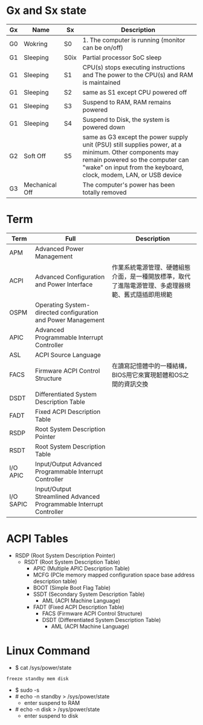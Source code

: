 # Gx and Sx state
|Gx|Name|Sx|Description|
|-|-|-|-|
|G0|Wokring|S0|1. The computer is running (monitor can be on/off)|
|G1|Sleeping|S0ix|Partial processor SoC sleep|
|G1|Sleeping|S1|CPU(s) stops executing instructions and The power to the CPU(s) and RAM is maintained|
|G1|Sleeping|S2|same as S1 except CPU powered off|
|G1|Sleeping|S3|Suspend to RAM, RAM remains powered|
|G1|Sleeping|S4|Suspend to Disk, the system is powered down|
|G2|Soft Off|S5|same as G3 except the power supply unit (PSU) still supplies power, at a minimum. Other components may remain powered so the computer can "wake" on input from the keyboard, clock, modem, LAN, or USB device|
|G3|Mechanical Off||The computer's power has been totally removed|

# Term
|Term|Full|Description|
|-|-|-|
|APM|Advanced Power Management||
|ACPI|Advanced Configuration and Power Interface|作業系統電源管理、硬體組態介面，是一種開放標準，取代了進階電源管理、多處理器規範、舊式隨插即用規範|
|OSPM|Operating System-directed configuration and Power Management||
|APIC|Advanced Programmable Interrupt Controller||
|ASL|ACPI Source Language||
|FACS|Firmware ACPI Control Structure|在讀寫記憶體中的一種結構，BIOS用它來實現韌體和OS之間的資訊交換|
|DSDT|Differentiated System Description Table||
|FADT|Fixed ACPI Description Table||
|RSDP|Root System Description Pointer||
|RSDT|Root System Description Table||
|I/O APIC|Input/Output Advanced Programmable Interrupt Controller||
|I/O SAPIC|Input/Output Streamlined Advanced Programmable Interrupt Controller||

# ACPI Tables
- RSDP (Root System Description Pointer)
  - RSDT (Root System Description Table)
    - APIC (Multiple APIC Description Table)
    - MCFG (PCIe memory mapped configuration space base address description table)
    - BOOT (Simple Boot Flag Table)
    - SSDT (Secondary System Description Table)
      - AML (ACPI Machine Language)
    - FADT (Fixed ACPI Description Table)
      - FACS (Firmware ACPI Control Structure)
      - DSDT (Differentiated System Description Table)
        - AML (ACPI Machine Language)

# Linux Command
- $ cat /sys/power/state
````
freeze standby mem disk
````

- $ sudo -s
- \# echo -n standby > /sys/power/state
  - enter suspend to RAM
- \# echo -n disk > /sys/power/state
  - enter suspend to disk
